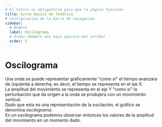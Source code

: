 ```yaml
---
# El título es obligatorio para que la página funcione
title: Curso básico de fonética
# Configuracion de la barra de navegación
sidebar:
  # Nombre
  label: Oscilograma
  # Orden (Número más bajo aparece más arriba)
  order: 5
---
```

# Oscilograma

Una onda se puede representar gráficamente "como si" el tiempo avanzara de izquierda a derecha; es decir, el tiempo se representa en el eje X.
<br>
La amplitud del movimiento se representa en el eje Y "como si" la perturbación que da origen a la onda se produjera con un movimiento vertical.
<br>
Dado que esta es una representación de la oscilación, el gráfico se denomina *oscilograma*.
<br>
En un oscilograma podemos observar entonces los valores de la amplitud del movimiento en un momento dado.
<br> 
